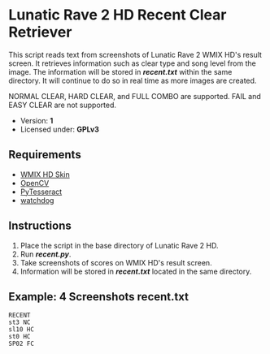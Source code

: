 # Lunatic Rave 2 HD Recent Clear Retriever

This script reads text from screenshots of Lunatic Rave 2 WMIX HD's result screen. It retrieves information such as clear type and song level from the image. The information will be stored in **_recent.txt_** within the same directory. It will continue to do so in real time as more images are created.

NORMAL CLEAR, HARD CLEAR, and FULL COMBO are supported. FAIL and EASY CLEAR are not supported.

- Version: **1**
- Licensed under: **GPLv3**

## Requirements
- [WMIX HD Skin](https://onedrive.live.com/?authkey=%21AJDT%5FQWX9IJttnU&id=E92E2372413C5A12%21387&cid=E92E2372413C5A12)
- [OpenCV](https://pypi.org/project/opencv-python/)
- [PyTesseract](https://pypi.org/project/pytesseract/)
- [watchdog](https://pypi.org/project/watchdog/)

## Instructions
1) Place the script in the base directory of Lunatic Rave 2 HD.
2) Run **_recent.py_**.
3) Take screenshots of scores on WMIX HD's result screen.
4) Information will be stored in **_recent.txt_** located in the same directory.

## Example: 4 Screenshots recent.txt 
```
RECENT
st3 NC
sl10 HC
st0 HC
SP02 FC
```
